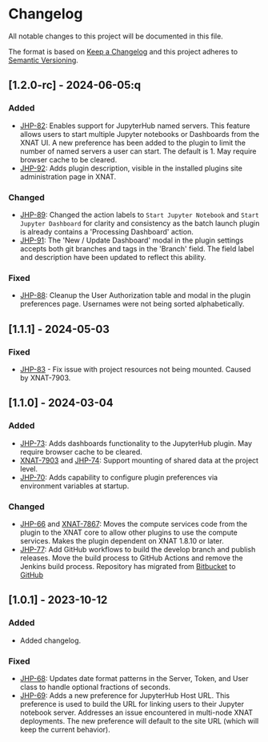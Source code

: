 # Changelog

All notable changes to this project will be documented in this file.

The format is based on [Keep a Changelog](https://keepachangelog.com/en/1.0.0/)
and this project adheres to [Semantic Versioning](https://semver.org/spec/v2.0.0.html).

## [1.2.0-rc] - 2024-06-05:q

### Added

- [JHP-82]:  Enables support for JupyterHub named servers. This feature allows users to start multiple Jupyter notebooks
             or Dashboards from the XNAT UI. A new preference has been added to the plugin to limit the number of named
             servers a user can start. The default is 1. May require browser cache to be cleared.
- [JHP-92]:  Adds plugin description, visible in the installed plugins site administration page in XNAT.

### Changed

- [JHP-89]: Changed the action labels to `Start Jupyter Notebook` and `Start Jupyter Dashboard` for clarity and 
            consistency as the batch launch plugin is already contains a 'Processing Dashboard' action.
- [JHP-91]: The 'New / Update Dashboard' modal in the plugin settings accepts both git branches and tags in the 'Branch'
            field. The field label and description have been updated to reflect this ability.

### Fixed

- [JHP-88]: Cleanup the User Authorization table and modal in the plugin preferences page. Usernames were not being 
            sorted alphabetically.

## [1.1.1] - 2024-05-03

### Fixed

- [JHP-83] - Fix issue with project resources not being mounted. Caused by XNAT-7903.

## [1.1.0] - 2024-03-04

### Added

- [JHP-73][]: Adds dashboards functionality to the JupyterHub plugin. May require browser cache to be cleared.
- [XNAT-7903][] and [JHP-74][]: Support mounting of shared data at the project level. 
- [JHP-70]: Adds capability to configure plugin preferences via environment variables at startup.

### Changed

- [JHP-66][] and [XNAT-7867][]: Moves the compute services code from the plugin to the XNAT core to allow other plugins 
                                to use the compute services. Makes the plugin dependent on XNAT 1.8.10 or later.
- [JHP-77][]: Add GitHub workflows to build the develop branch and publish releases. Move the build process to GitHub 
              Actions and remove the Jenkins build process. Repository has migrated from
              [Bitbucket](https://bitbucket.org/xnatx/xnat-jupyterhub-plugin/) to
              [GitHub](https://github.com/NrgXnat/xnat-jupyterhub-plugin)


## [1.0.1] - 2023-10-12

### Added

- Added changelog.

### Fixed

- [JHP-68][]: Updates date format patterns in the Server, Token, and User class to handle optional fractions of seconds.
- [JHP-69][]: Adds a new preference for JupyterHub Host URL. This preference is used to build the URL for linking users 
              to their Jupyter notebook server. Addresses an issue encountered in multi-node XNAT deployments.
              The new preference will default to the site URL (which will keep the current behavior).

[XNAT-7867]: https://radiologics.atlassian.net/browse/XNAT-7867
[XNAT-7903]: https://radiologics.atlassian.net/browse/XNAT-7903
[JHP-66]: https://radiologics.atlassian.net/jira/software/c/projects/JHP/issues/JHP-66
[JHP-68]: https://radiologics.atlassian.net/jira/software/c/projects/JHP/issues/JHP-68
[JHP-69]: https://radiologics.atlassian.net/jira/software/c/projects/JHP/issues/JHP-69
[JHP-70]: https://radiologics.atlassian.net/jira/software/c/projects/JHP/issues/JHP-70
[JHP-73]: https://radiologics.atlassian.net/jira/software/c/projects/JHP/issues/JHP-73
[JHP-74]: https://radiologics.atlassian.net/jira/software/c/projects/JHP/issues/JHP-74
[JHP-77]: https://radiologics.atlassian.net/jira/software/c/projects/JHP/issues/JHP-77
[JHP-82]: https://radiologics.atlassian.net/jira/software/c/projects/JHP/issues/JHP-82
[JHP-83]: https://radiologics.atlassian.net/jira/software/c/projects/JHP/issues/JHP-83
[JHP-88]: https://radiologics.atlassian.net/jira/software/c/projects/JHP/issues/JHP-88
[JHP-89]: https://radiologics.atlassian.net/jira/software/c/projects/JHP/issues/JHP-89
[JHP-91]: https://radiologics.atlassian.net/jira/software/c/projects/JHP/issues/JHP-91
[JHP-92]: https://radiologics.atlassian.net/jira/software/c/projects/JHP/issues/JHP-92